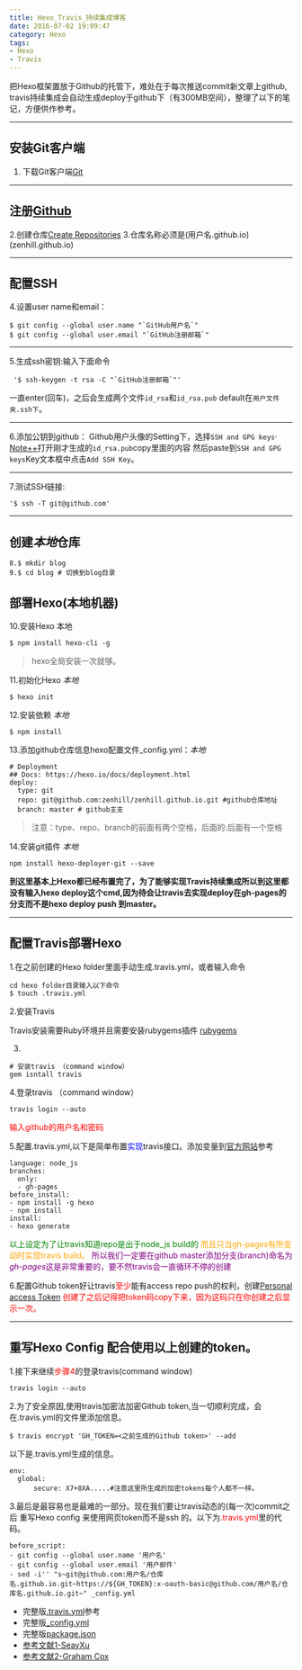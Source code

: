 ```yaml
---
title: Hexo_Travis_持续集成博客
date: 2016-07-02 19:09:47
category: Hexo
tags:
- Hexo
- Travis
---
```

把Hexo框架置放于Github的托管下，难处在于每次推送commit新文章上github,
travis持续集成会自动生成deploy于github下（有300MB空间），整理了以下的笔记，方便供作参考。

---

## 安装Git客户端
1. 下载Git客户端[Git](https://git-scm.com/)

---
## 注册[Github](https://github.com/)
2.创建仓库[Create Repositories](https://github.com/new)
3.仓库名称必须是(用户名.github.io)(zenhill.github.io)

---
## 配置SSH
4.设置user name和email：
```Git
$ git config --global user.name "`GitHub用户名`"
$ git config --global user.email "`GitHub注册邮箱`"
```
<!-- more -->
---
 5.生成ssh密钥:输入下面命令
```Git
 '$ ssh-keygen -t rsa -C "`GitHub注册邮箱`"'
```
 一直enter(回车)，之后会生成两个文件`id_rsa`和`id_rsa.pub`
 default在`用户文件夹.ssh下`。

---
 6.添加公钥到github：
 Github用户头像的Setting下，选择`SSH and GPG keys`·
 [Note++](https://notepad-plus-plus.org/)打开刚才生成的`id_rsa.pub`copy里面的内容
 然后paste到`SSH and GPG keys`Key文本框中点击`Add SSH Key`。

 ---
7.测试SSH链接:
```Git
'$ ssh -T git@github.com'
```
---
## 创建*本地*仓库
```Git
8.$ mkdir blog
9.$ cd blog # 切换到blog目录
```
## 部署Hexo(本地机器)
10.安装Hexo 本地
```Git
$ npm install hexo-cli -g
```
<blockquote>
hexo全局安装一次就够。
</blockquote>

11.初始化Hexo *本地*
```Git
$ hexo init
```
12.安装依赖 *本地*
```Git
$ npm install
```
13.添加github仓库信息hexo配置文件_config.yml：*本地*
```
# Deployment
## Docs: https://hexo.io/docs/deployment.html
deploy:
  type: git
  repo: git@github.com:zenhill/zenhill.github.io.git #github仓库地址
  branch: master # github主支
```
<blockquote>
注意：type、repo、branch的前面有两个空格，后面的:后面有一个空格
</blockquote>

14.安装git插件 *本地*
```
npm install hexo-deployer-git --save
```

**到这里基本上Hexo都已经布置完了，为了能够实现Travis持续集成所以到这里都没有输入hexo deploy这个cmd,因为待会让travis去实现deploy在gh-pages的分支而不是hexo deploy push 到master。**

---
## 配置Travis部署Hexo
1.在之前创建的Hexo folder里面手动生成.travis.yml，或者输入命令
```
cd hexo folder目录输入以下命令
$ touch .travis.yml
```
2.安装Travis

Travis安装需要Ruby环境并且需要安装rubygems插件
[rubygems](http://rubyinstaller.org/downloads/)

3.
```
# 安装travis （command window）
gem isntall travis
```
4.登录travis （command window）
```
travis login --auto
```
<font color=red>输入github的用户名和密码</font>

5.配置.travis.yml,以下是简单布置<font color =blue>实现</font>travis接口。添加变量到[官方网站](https://docs.travis-ci.com/)参考
```
language: node_js
branches:
  only:
  - gh-pages
before_install:
- npm install -g hexo
- npm install
install:
- hexo generate
```
<font color=green>以上设定为了让travis知道repo是出于node_js build的</font>
<font color=orange>而且只当gh-pages有所变动时实现travis build。</font>
<font color=purple>所以我们一定要在github master添加分支(branch)命名为*gh-pages*这是非常重要的，要不然travis会一直循环不停的创建</font>

6.配置Github token好让travis<font color=red>至少</font>能有access repo push的权利，创建[Personal access Token](https://github.com/settings/tokens)
<font color=red>创建了之后记得把token码copy下来，因为这码只在你创建之后显示一次。</font>

---
## 重写Hexo Config 配合使用以上创建的token。

1.接下来继续<font color=red>步骤4</font>的登录travis(command window)
```
travis login --auto
```
2.为了安全原因,使用travis加密法加密Github token,当一切顺利完成，会在.travis.yml的文件里添加信息。
```
$ travis encrypt 'GH_TOKEN=<之前生成的Github token>' --add
```
以下是.travis.yml生成的信息。
```
env:
  global:
      secure: X7+8XA.....#注意这里所生成的加密tokens每个人都不一样。
```

3.最后是最容易也是最难的一部分。现在我们要让travis动态的(每一次)commit之后
重写Hexo config 来使用网页token而不是ssh 的。以下为<font color=red>.travis.yml</font>里的代码。
```
before_script:
- git config --global user.name '用户名'
- git config --global user.email '用户邮件'
- sed -i'' "s~git@github.com:用户名/仓库名.github.io.git~https://${GH_TOKEN}:x-oauth-basic@github.com/用户名/仓库名.github.io.git~" _config.yml
```
- 完整版[.travis.yml](https://github.com/zenhill/zenhill.github.io/blob/gh-pages/.travis.yml)参考
- 完整版[_config.yml](https://github.com/zenhill/zenhill.github.io/blob/gh-pages/_config.yml)
- 完整版[package.json](https://github.com/zenhill/zenhill.github.io/blob/gh-pages/package.json)
- [参考文献1-SeayXu](http://www.jianshu.com/p/f4cc5866946b)
- [参考文献2-Graham Cox](http://sazzer.github.io/blog/2015/05/04/Deploying-Hexo-to-Github-Pages-with-Travis/)
